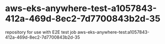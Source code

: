 # aws-eks-anywhere-test-a1057843-412a-469d-8ec2-7d7700843b2d-35
repository for use with E2E test job aws-eks-anywhere-test:a1057843-412a-469d-8ec2-7d7700843b2d-35
